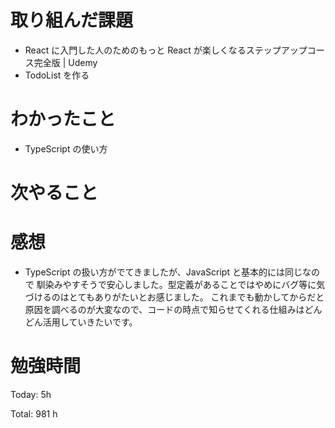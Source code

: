 # 取り組んだ課題

- React に入門した人のためのもっと React が楽しくなるステップアップコース完全版 | Udemy
- TodoList を作る

# わかったこと

- TypeScript の使い方

# 次やること

# 感想

- TypeScript の扱い方がでてきましたが、JavaScript と基本的には同じなので
  馴染みやすそうで安心しました。型定義があることではやめにバグ等に気づけるのはとてもありがたいとお感じました。
  これまでも動かしてからだと原因を調べるのが大変なので、コードの時点で知らせてくれる仕組みはどんどん活用していきたいです。

# 勉強時間

Today: 5h

Total: 981 h
